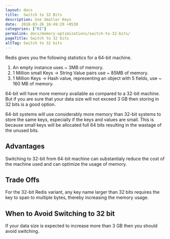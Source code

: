 ```yaml
---
layout: docs
title:  Switch to 32 Bits
description: Use Smaller Keys
date:  2018-03-26 16:49:29 +0530
categories: ["RI"]
permalink: docs/memory-optimizations/switch-to-32-bits/
pageTitle: Switch to 32 bits
altTag: Switch to 32 bits
---
```

Redis gives you the following statistics for a 64-bit machine.

1. An empty instance uses ~ 3MB of memory.
1. 1 Million small Keys -> String Value pairs use ~ 85MB of memory.
1. 1 Million Keys -> Hash value, representing an object with 5 fields, use ~ 160 MB of memory.

64-bit will have more memory available as compared to a 32-bit machine. But if you are sure that your data size will not exceed 3 GB then storing in 32 bits is a good option.

64-bit systems will use considerably more memory than 32-bit systems to store the same keys, especially if the keys and values are small. This is because small keys will be allocated full 64 bits resulting in the wastage of the unused bits.

## Advantages

Switching to 32-bit from 64-bit machine can substantialy reduce the cost of the machine used and can optimize the usage of memory.

## Trade Offs

For the 32-bit Redis variant, any key name larger than 32 bits requires the key to span to multiple bytes, thereby increasing the memory usage.

## When to Avoid Switching to 32 bit

If your data size is expected to increase more than 3 GB then you should avoid switching.
